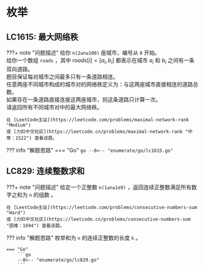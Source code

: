 # 枚举

## LC1615: 最大网络秩

???+ note "问题描述"
    给你 `n(2≤n≤100)` 座城市，编号从 `0` 开始。<br>
    给你一个数组 `roads` ，其中 $roads[i] = [a_i, b_i]$ 都表示在城市 $a_i$ 和 $b_i$ 之间有一条双向道路。<br>
    题目保证每对城市之间最多只有一条道路相连。<br>
    任意两座不同城市构成的城市对的网络秩定义为：与这两座城市直接相连的道路总数。<br>
    如果存在一条道路直接连接这两座城市，则这条道路只计算一次。<br>
    请返回所有不同城市对中的最大网络秩。

    在 [LeetCode主站](https://leetcode.com/problems/maximal-network-rank "Medium")
    或 [力扣中文社区](https://leetcode.cn/problems/maximal-network-rank "中等：1522") 查看该题。

??? info "解题思路"
    === "Go"
        ```go
        --8<-- "enumerate/go/lc1615.go"
        ```

## LC829: 连续整数求和

???+ note "问题描述"
    给定一个正整数 `n(1≤n≤1e9)` ，返回连续正整数满足所有数字之和为 `n` 的组数 。

    在 [LeetCode主站](https://leetcode.com/problems/consecutive-numbers-sum "Hard")
    或 [力扣中文社区](https://leetcode.cn/problems/consecutive-numbers-sum "困难：1694") 查看该题。

??? info "解题思路"
    枚举和为 `n` 的连续正整数的长度 `k` 。

    === "Go"
        ```go
        --8<-- "enumerate/go/lc829.go"
        ```
